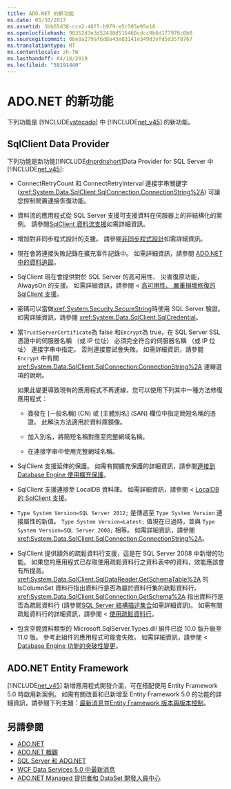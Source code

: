 ```yaml
---
title: ADO.NET 的新功能
ms.date: 03/30/2017
ms.assetid: 3bb65d38-cce2-46f5-b979-e5c505e95e10
ms.openlocfilehash: 90352d3e3d52430d515460cdcc9b6d177976c0b8
ms.sourcegitcommit: 0be8a279af6d8a43e03141e349d3efd5d35f8767
ms.translationtype: MT
ms.contentlocale: zh-TW
ms.lasthandoff: 04/18/2019
ms.locfileid: "59191440"
---
```

# <a name="whats-new-in-adonet"></a>ADO.NET 的新功能
下列功能是 [!INCLUDE[vstecado](../../../../includes/vstecado-md.md)] 中 [!INCLUDE[net_v45](../../../../includes/net-v45-md.md)] 的新功能。  
  
## <a name="sqlclient-data-provider"></a>SqlClient Data Provider  
 下列功能是新功能[!INCLUDE[dnprdnshort](../../../../includes/dnprdnshort-md.md)]Data Provider for SQL Server 中[!INCLUDE[net_v45](../../../../includes/net-v45-md.md)]:  
  
-   ConnectRetryCount 和 ConnectRetryInterval 連接字串關鍵字 (<xref:System.Data.SqlClient.SqlConnection.ConnectionString%2A>) 可讓您控制閒置連接恢復功能。  
  
-   資料流的應用程式從 SQL Server 支援可支援資料在伺服器上的非結構化的案例。  請參閱[SqlClient 資料流支援](../../../../docs/framework/data/adonet/sqlclient-streaming-support.md)如需詳細資訊。  
  
-   增加對非同步程式設計的支援。  請參閱[非同步程式設計](../../../../docs/framework/data/adonet/asynchronous-programming.md)如需詳細資訊。  
  
-   現在會將連接失敗記錄在擴充事件記錄中。 如需詳細資訊，請參閱 [ADO.NET 中的資料追蹤](../../../../docs/framework/data/adonet/data-tracing.md)。  
  
-   SqlClient 現在會提供對於 SQL Server 的高可用性、 災害復原功能，AlwaysOn 的支援。 如需詳細資訊，請參閱 <<c0> [ 高可用性、 嚴重損壞修復的 SqlClient 支援](../../../../docs/framework/data/adonet/sql/sqlclient-support-for-high-availability-disaster-recovery.md)。  
  
-   密碼可以當做<xref:System.Security.SecureString>時使用 SQL Server 驗證。 如需詳細資訊，請參閱 <xref:System.Data.SqlClient.SqlCredential>。  
  
-   當`TrustServerCertificate`為 false 和`Encrypt`為 true，在 SQL Server SSL 憑證中的伺服器名稱 （或 IP 位址） 必須完全符合的伺服器名稱 （或 IP 位址） 連接字串中指定。 否則連接嘗試會失敗。 如需詳細資訊，請參閱 `Encrypt` 中有關 <xref:System.Data.SqlClient.SqlConnection.ConnectionString%2A> 連線選項的說明。  
  
     如果此變更導致現有的應用程式不再連線，您可以使用下列其中一種方法修復應用程式：  
  
    -   簽發在 [一般名稱] \(CN) 或 [主體別名] \(SAN) 欄位中指定簡短名稱的憑證。 此解決方法適用於資料庫鏡像。  
  
    -   加入別名，將簡短名稱對應至完整網域名稱。  
  
    -   在連接字串中使用完整網域名稱。  
  
-   SqlClient 支援延伸的保護。 如需有關擴充保護的詳細資訊，請參閱[連接到 Database Engine 使用擴充保護](https://go.microsoft.com/fwlink/?LinkId=219978)。  
  
-   SqlClient 支援連接至 LocalDB 資料庫。 如需詳細資訊，請參閱 < [LocalDB 的 SqlClient 支援](../../../../docs/framework/data/adonet/sql/sqlclient-support-for-localdb.md)。  
  
-   `Type System Version=SQL Server 2012;` 是傳遞至 `Type System Version` 連接屬性的新值。 `Type System Version=Latest;` 值現在已過時，並與 `Type System Version=SQL Server 2008;` 相等。 如需詳細資訊，請參閱<xref:System.Data.SqlClient.SqlConnection.ConnectionString%2A>。  
  
-   SqlClient 提供額外的疏鬆資料行支援，這是在 SQL Server 2008 中新增的功能。 如果您的應用程式已存取使用疏鬆資料行之資料表中的資料，效能應該會有所提高。 <xref:System.Data.SqlClient.SqlDataReader.GetSchemaTable%2A> 的 IsColumnSet 資料行指出資料行是否為屬於資料行集的疏鬆資料行。 <xref:System.Data.SqlClient.SqlConnection.GetSchema%2A> 指出資料行是否為疏鬆資料行 (請參閱[SQL Server 結構描述集合](../../../../docs/framework/data/adonet/sql-server-schema-collections.md)如需詳細資訊)。 如需有關疏鬆資料行的詳細資訊，請參閱 <<c0> [ 使用疏鬆資料行](https://go.microsoft.com/fwlink/?LinkId=224244)。  
  
-   包含空間資料類型的 Microsoft.SqlServer.Types.dll 組件已從 10.0 版升級至 11.0 版。 參考此組件的應用程式可能會失敗。 如需詳細資訊，請參閱 < [Database Engine 功能的突破性變更](https://go.microsoft.com/fwlink/?LinkId=224367)。  
  
## <a name="adonet-entity-framework"></a>ADO.NET Entity Framework  
 [!INCLUDE[net_v45](../../../../includes/net-v45-md.md)] 新增應用程式開發介面，可在搭配使用 Entity Framework 5.0 時啟用新案例。 如需有關改善和已新增至 Entity Framework 5.0 的功能的詳細資訊，請參閱下列主題：[最新消息](https://go.microsoft.com/fwlink/?LinkID=251106)並[Entity Framework 版本與版本控制](https://go.microsoft.com/fwlink/?LinkId=234899)。  
  
## <a name="see-also"></a>另請參閱

- [ADO.NET](../../../../docs/framework/data/adonet/index.md)
- [ADO.NET 概觀](../../../../docs/framework/data/adonet/ado-net-overview.md)
- [SQL Server 和 ADO.NET](../../../../docs/framework/data/adonet/sql/index.md)
- [WCF Data Services 5.0 中最新消息](https://docs.microsoft.com/previous-versions/dotnet/wcf-data-services/ee373845(v=vs.103))
- [ADO.NET Managed 提供者和 DataSet 開發人員中心](https://go.microsoft.com/fwlink/?LinkId=217917)
